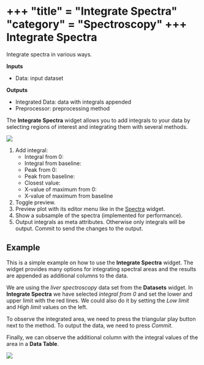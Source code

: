 +++
"title" = "Integrate Spectra"
"category" = "Spectroscopy"
+++
Integrate Spectra
=================

Integrate spectra in various ways.

**Inputs**

- Data: input dataset

**Outputs**

- Integrated Data: data with integrals appended
- Preprocessor: preprocessing method

The **Integrate Spectra** widget allows you to add integrals to your data by selecting regions of interest and integrating them with several methods.

![](../images/Integrate-Spectra-stamped.png)

1. Add integral:
   - Integral from 0:
   - Integral from baseline:
   - Peak from 0:
   - Peak from baseline:
   - Closest value:
   - X-value of maximum from 0:
   - X-value of maximum from baseline
2. Toggle preview.
3. Preview plot with its editor menu like in the [Spectra](../spectra/) widget.
4. Show a subsample of the spectra (implemented for performance).
5. Output integrals as meta attributes. Otherwise only integrals will be output. Commit to send the changes to the output.

Example
-------

This is a simple example on how to use the **Integrate Spectra** widget. The widget provides many options for integrating spectral areas and the results are appended as additional columns to the data.

We are using the *liver spectroscopy* data set from the **Datasets** widget. In **Integrate Spectra** we have selected *integral from 0* and set the lower and upper limit with the red lines. We could also do it by setting the *Low limit* and *High limit* values on the left.

To observe the integrated area, we need to press the triangular play button next to the method. To output the data, we need to press *Commit*.

Finally, we can observe the additional column with the integral values of the area in a **Data Table**.

![](../images/Integrate-Spectra-Example.png)
